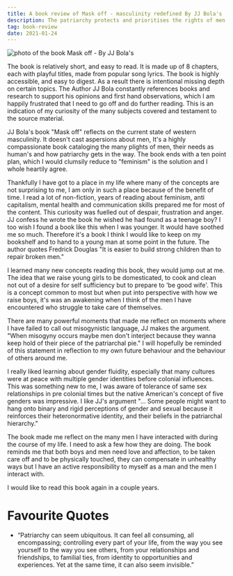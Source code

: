 ```yaml
---
title: A book review of Mask off - masculinity redefined By JJ Bola's
description: The patriarchy protects and prioritises the rights of men over the rights of women
tag: book-review
date: 2021-01-24
---
```


![photo of the book Mask off - By JJ Bola's](/mask-off-jj-bola.jpg)

The book is relatively short, and easy to read. It is made up of 8 chapters, each with playful titles, made from popular song lyrics. The book is highly accessible, and easy to digest. As a result there is intentional missing depth on certain topics.
The Author JJ Bola constantly references books and research to support his opinions and first hand observations, which I am happily frustrated that I need to go off and do further reading.
This is an indication of my curiosity of the many subjects covered and testament to the source material.

JJ Bola's book "Mask off" reflects on the current state of western masculinity. It doesn't cast aspersions about men, It's a highly compassionate book cataloging the many plights of men, their needs as human's and how patriarchy gets in the way. The book ends with a ten point plan, which I would clumsily reduce to "feminism" is the solution and I whole heartily agree.

Thankfully I have got to a place in my life where many of the concepts are not surprising to me, I am only in such a place because of the benefit of time. I read a lot of non-fiction, years of reading about feminism, anti capitalism, mental health and communication skills prepared me for most of the content. This curiosity was fuelled out of despair, frustration and anger. JJ confess he wrote the book he wished he had found as a teenage boy? I too wish I found a book like this when I was younger. It would have soothed me so much. Therefore it's a book I think I would like to keep on my bookshelf and to hand to a young man at some point in the future. The author quotes Fredrick Douglas "It is easier to build strong children than to repair broken men."

I learned many new concepts reading this book, they would jump out at me. The idea that we raise young girls to be domesticated, to cook and clean not out of a desire for self sufficiency but to prepare to 'be good wife'. This is a concept common to most but when put into perspective with how we raise boys, it's was an awakening when I think of the men I have encountered who struggle to take care of themselves.

There are many powerful moments that made me reflect on moments where I have failed to call out misogynistic language, JJ makes the argument. "When misogyny occurs maybe men don't interject because they wanna keep hold of their piece of the patriarchal pie." I will hopefully be reminded of this statement in reflection to my own future behaviour and the behaviour of others around me.

I really liked learning about gender fluidity, especially that many cultures were at peace with multiple gender identities before colonial influences. This was something new to me, I was aware of tolerance of same sex relationships in pre colonial times but the native American's concept of five genders was impressive. I like JJ's argument "... Some people might want to hang onto binary and rigid perceptions of gender and sexual because it reinforces their heteronormative identity, and their beliefs in the patriarchal hierarchy."

The book made me reflect on the many men I have interacted with during the course of my life. I need to ask a few how they are doing. The book reminds me that both boys and men need love and affection, to be taken care off and to be physically touched, they can compensate in unhealthy ways but I have an active responsibility to myself as a man and the men I interact with.

I would like to read this book again in a couple years.

# Favourite Quotes

- “Patriarchy can seem ubiquitous. It can feel all consuming, all encompassing; controlling every part of your life, from the way you see yourself to the way you see others, from your relationships and friendships, to familial ties, from identity to opportunities and experiences. Yet at the same time, it can also seem invisible.”
